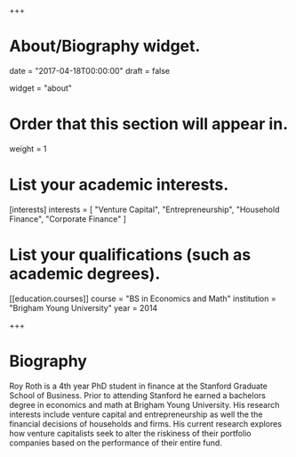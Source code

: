 +++
# About/Biography widget.

date = "2017-04-18T00:00:00"
draft = false

widget = "about"

# Order that this section will appear in.
weight = 1

# List your academic interests.
[interests]
  interests = [
    "Venture Capital",
    "Entrepreneurship",
    "Household Finance",
    "Corporate Finance"
  ]

# List your qualifications (such as academic degrees).
[[education.courses]]
  course = "BS in Economics and Math"
  institution = "Brigham Young University"
  year = 2014

+++

# Biography

Roy Roth is a 4th year PhD student in finance at the Stanford Graduate School of Business. Prior to attending Stanford he earned a bachelors degree in economics and math at Brigham Young University. His research interests include venture capital and entrepreneurship as well the the financial decisions of households and firms. His current research explores how venture capitalists seek to alter the riskiness of their portfolio companies based on the performance of their entire fund.
